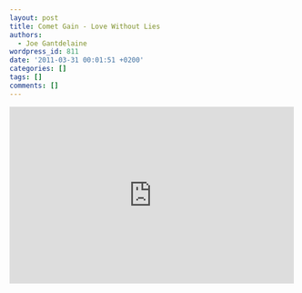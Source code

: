 ```yaml
---
layout: post
title: Comet Gain - Love Without Lies
authors:
  - Joe Gantdelaine
wordpress_id: 811
date: '2011-03-31 00:01:51 +0200'
categories: []
tags: []
comments: []
---
```

<iframe title="YouTube video player" width="500" height="311" src="http://www.youtube.com/embed/L36PwFX6U8U" frameborder="0" allowfullscreen></iframe>

